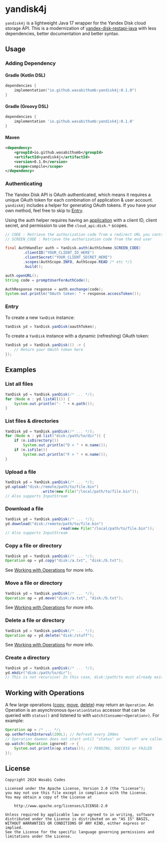 # yandisk4j
``yandisk4j`` is a lightweight Java 17 wrapper for the Yandex Disk cloud storage API.
This is a modernization of [yandex-disk-restapi-java](https://github.com/yandex-disk/yandex-disk-restapi-java) with
less dependencies, better documentation and better syntax.

## Usage
### Adding Dependency
#### Gradle (Kotlin DSL)
```kotlin
dependencies {
    implementation("io.github.wasabithumb:yandisk4j:0.1.0")
}
```

#### Gradle (Groovy DSL)
```groovy
dependencies {
    implementation 'io.github.wasabithumb:yandisk4j:0.1.0'
}
```

#### Maven
```xml
<dependency>
    <groupId>io.github.wasabithumb</groupId>
    <artifactId>yandisk4j</artifactId>
    <version>0.1.0</version>
    <scope>compile</scope>
</dependency>
```

### Authenticating
The Yandex Disk API is OAuth authenticated, which means it requires a unique OAuth token for each combination of
application & user account. ``yandisk4j`` includes a helper for generating OAuth tokens. If you have your own method,
feel free to skip to [Entry](#entry).

Using the auth helper requires having an [application](https://oauth.yandex.com/) with a client ID, client secret, and
permission to use the ``cloud_api:disk.*`` scopes.
```java
// CODE : Retrieve the authorization code from a redirect URL you control
// SCREEN_CODE : Retrieve the authorization code from the end user

final AuthHandler auth = YanDisk.auth(AuthScheme.SCREEN_CODE)
        .clientID("YOUR_CLIENT_ID_HERE")
        .clientSecret("YOUR_CLIENT_SECRET_HERE")
        .scopes(AuthScope.INFO, AuthScope.READ /* etc */)
        .build();

auth.openURL();
String code = promptUserForAuthCode();

AuthResponse response = auth.exchange(code);
System.out.println("OAuth token: " + response.accessToken());
```

### Entry
To create a new ``YanDisk`` instance:
```java
YanDisk yd = YanDisk.yanDisk(oauthToken);
```

To create a ``YanDisk`` instance with a dynamic (refreshing) OAuth token:
```java
YanDisk yd = YanDisk.yanDisk(() -> {
    // Return your OAuth token here
});
```

## Examples

### List all files
```java
YanDisk yd = YanDisk.yanDisk(/* ... */);
for (Node n : yd.listAll()) {
    System.out.println("- " + n.path());
}
```

### List files & directories
```java
YanDisk yd = YanDisk.yanDisk(/* ... */);
for (Node n : yd.list("disk:/path/to/dir")) {
    if (n.isDirectory())
        System.out.println("D > " + n.name());
    if (n.isFile())
        System.out.println("F > " + n.name());
}
```

### Upload a file
```java
YanDisk yd = YanDisk.yanDisk(/* ... */);
yd.upload("disk:/remote/path/to/file.bin")
                .write(new File("/local/path/to/file.bin"));
// Also supports InputStream
```

### Download a file
```java
YanDisk yd = YanDisk.yanDisk(/* ... */);
yd.download("disk:/remote/path/to/file.bin")
                        .read(new File("/local/path/to/file.bin"));
// Also supports InputStream
```

### Copy a file or directory
```java
YanDisk yd = YanDisk.yanDisk(/* ... */);
Operation op = yd.copy("disk:/a.txt", "disk:/b.txt");
```
See [Working with Operations](#working-with-operations) for more info.

### Move a file or directory
```java
YanDisk yd = YanDisk.yanDisk(/* ... */);
Operation op = yd.move("disk:/a.txt", "disk:/b.txt");
```
See [Working with Operations](#working-with-operations) for more info.

### Delete a file or directory
```java
YanDisk yd = YanDisk.yanDisk(/* ... */);
Operation op = yd.delete("disk:/stuff");
```
See [Working with Operations](#working-with-operations) for more info.

### Create a directory
```java
YanDisk yd = YanDisk.yanDisk(/* ... */);
yd.mkdir("disk:/path/to/dir");
// This is not recursive! In this case, disk:/path/to must already exist.
```

## Working with Operations
A few large operations ([copy](#copy-a-file-or-directory), [move](#move-a-file-or-directory), [delete](#delete-a-file-or-directory))
may return an ``Operation``. An Operation is an asynchronous ``OperationStatus`` accessor that can be queried with
``status()`` and listened to with ``watch(Consumer<Operation>)``. For example:
```java
Operation op = /* ... */;
op.setRefreshInterval(200L); // Refresh every 200ms
// Operation daemon does not start until "status" or "watch" are called. At this point, no requests are scheduled.
op.watch((Operation ignored) -> {
    System.out.println(op.status()); // PENDING, SUCCESS or FAILED
});
```

## License
```text
Copyright 2024 Wasabi Codes

Licensed under the Apache License, Version 2.0 (the "License");
you may not use this file except in compliance with the License.
You may obtain a copy of the License at

    http://www.apache.org/licenses/LICENSE-2.0

Unless required by applicable law or agreed to in writing, software
distributed under the License is distributed on an "AS IS" BASIS,
WITHOUT WARRANTIES OR CONDITIONS OF ANY KIND, either express or implied.
See the License for the specific language governing permissions and
limitations under the License.
```